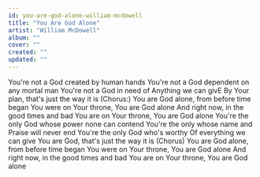 ```yaml
---
id: you-are-god-alone-william-mcdowell
title: "You Are God Alone"
artist: "William McDowell"
album: ""
cover: ""
created: ""
updated: ""
---
```


You're not a God created by human hands
You're not a God dependent on any mortal man
You're not a God in need of
Anything we can givE
By Your plan, that's just the way it is
(Chorus:)
You are God alone, from before time began
You were on Your throne, You are God alone
And right now, in the good times and bad
You are on Your throne, You are God alone
You're the only God whose power none can contend
You're the only whose name and
Praise will never end
You're the only God who's worthy
Of everything we can give
You are God, that's just the way it is
(Chorus)
You are God alone, from before time began
You were on Your throne, You are God alone
And right now, in the good times and bad
You are on Your throne, You are God alone